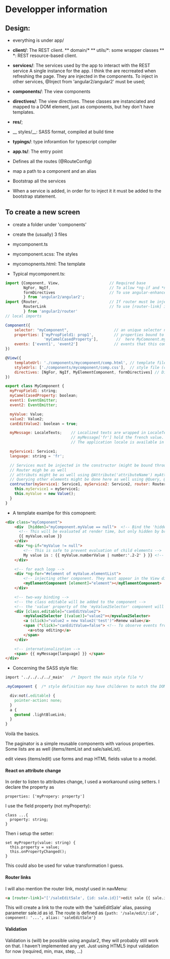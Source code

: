 # Developper information

## Design:

* everything is under app/

* __client/__: The REST client.
** domain/*
** utils/*: some wrapper classes
** *: REST resource-based client.

* __services/__: The services used by the app to interact with the REST service
A single instance for the app. I think the are recrreated when refreshing the page.
They are injected in the components. To inject in other services, @Inject from 'angular2/angular2' must be used;

* __components/__: The view components
* __directives/__: The view directives. These classes are instanciated and mapped to a DOM element, just
as components, but hey don't have templates.
* __res/__;
* __ styles/__: SASS format, compiled at build time
* __typings/__: type inforamtion for typescript compiler
* __app.ts/__: The entry point
 * Defines all the routes (@RouteConfig)
  * map a path to a component and an alias
* Bootstrap all the services
 * When a service is added, in order for to inject it it must be added to the bootstrap statement.

## To create a new screen

* create a folder under 'components'
* create the (usually) 3 files
 * mycomponent.ts
 * mycomponent.scss: The styles
 * mycomopnents.html: The template

* Typical mycomponent.ts:
```javascript
import {Component, View,                      // Required base
        NgFor, NgIf,                          // To allow *ng-if and *ng-for statements in template
        formDirectives                        // To use angular-enhanced forms
        } from 'angular2/angular2';
import {Router,                               // If router must be injected
        RouterLink                            // To use [router-link] in templates
        } from 'angular2/router'
// local imports

Component({
    selector: "myComponent",                    // an unique selector name.
    properties: ['myPropField1: prop1',         // properties bound to HTML attribute ('<myComponent prop1=val1 my-camel-cased-property=val2>')
                 'myCamelCasedProperty'],        //  here MyComonent.myPropField1 will hold value val1, and MyComponent.myCamelCasedProperty will hold val2
    events: ['event1', 'event2']                // events that this component may trigger
})

@View({
    templateUrl: './components/mycomponent/comp.html', // template file
    styleUrls: ['./components/mycomponent/comp.css'],  // style file (css extension)
    directives: [NgFor, NgIf, MyElementComponent, formDirectives] // Directives and components to inject in the template
})

export class MyComponent {
  myPropField1: string;
  myCamelCasedProperty: boolean;
  event1: EventEmitter;
  event2: EventEmitter;

  myValue: Value;
  value2: Value2;
  canEditValue2: boolean = true;

  myMessage: LocaleTexts;    // Localized texts are wrapped in LocaleTexts class.
                             // myMessage['fr'] hold the french value.
                             // The application locale is available in applicationService.language.locale

  myService1: Service1;
  language: string = 'fr';

  // Services must be injected in the constructor (might be bound through properties as well)
  // Router migh be as well
  // attributs might be as well using @Attribute('attributeName') myAttribute: string
  // Querying other elements might be done here as well using @Query, @ViewQuery, @Ancestor (subject to change in angular2)
  contructor(myService1: Service1, myService2: Service2, router: Router) {
    this.myService1 = myService1;
    this.myValue = new Value();
  }
}
```
* A template examlpe for this comopnent:
```html
<div class="myComponent">
    <div  [hidden]="myComponent.myValue == null">  <!-- Bind the 'hidden' attribute  -->
      <!-- This will be evaluated at render time, but only hidden by browser, so this will trigger a NPE when myValue is null -->
      {{ myValue.value }}
    </div>
    <div *ng-if="myValue != null">
        <!-- This is safe to prevent evaluation of child elements -->
        My value is : {{ myValue.numberValue | number:'.2-2' } }} <!-- render the expression 'myValue.numberValue' using a pipe to format number (minimum &nd maximum 2 digits after the comma) -->
    </div>

    <!-- for each loop -->
    <div *ng-for="#element of myValue.elementList">
        <!-- injecting other component. They must appear in the View directives in the component class -->
        <myElementComponent [element]="element"></myElementComponent>
    </div>

    <!-- two-way binding -->
    <!-- the class editable will be added to the component -->
    <!-- the 'value' property of the 'myValue2Selector' component will be updated when value2 changes, and vice-versa -->
    <div [class.editable]="canEditValue2">
        <myValue2Selector [(value)]="value2"></myvalue2Selector>
        <a (click)="value2 = new Value2('test')">Renew value</a>
        <span (^click)="canEditValue=false"> <!-- To observe events from childeren, the ^ prefix is required -->
          <a>stop editing</a>
        </span>
    </div>

    <!-- internationalization -->
    <span> {{ myMessage[language] }} </span>
</div>

```

* Concerning the SASS style file:
```css
import '../../../../_main'   /* Import the main style file */

.myComponent {  /* style definition may have childeren to match the DOM tree */

  div:not(.editable) {
    pointer-action: none;
  }
  a {
    @extend .lightBlueLink;
  }
}
```


Voilà the basics.

The paginator is a simple reusable components with various properties.
Some lists are as well (items/itemList and sale/saleList).

edit views (items/edit) use forms and map HTML fields value to a model.


#### React on attribute change
In order to listen to attributes change, I used a workaround using setters. I declare the property as
```
properties: ['myPropery: property']
```
I use the field property (not myProperty):
```
class ...{
  property: string;
}
```
Then i setup the setter:
```
set myProperty(value: string) {
  this.property = value;
  this.onPropertyChanged();
}
```
This could also be used for value transformation I guess.


#### Router links
I will also mention the router link, mostyl used in navMenu:
```html
<a [router-link]="['/saleEditSale', {id: sale.id}]">edit sale {{ sale.id }}</a>
```
This will create a link to the route with the 'saleEditSale' alias, passing parameter sale.id as id.
The route is defined as `{path: '/sale/edit/:id', component: '...', alias: 'saleEditSale'}`

#### Validation
Validation is (will) be possible using angular2, they will probably still work on that. I haven't implemented any yet.
Just using HTML5 input validation for now (required, min, max, step, ...)